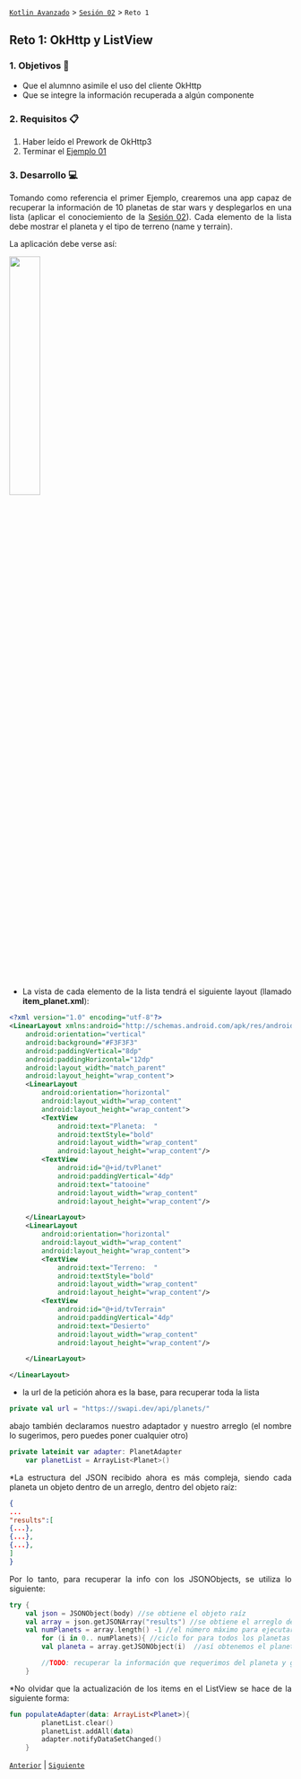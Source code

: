 [`Kotlin Avanzado`](../../Readme.md) > [`Sesión 02`](../Readme.md) > `Reto 1`

## Reto 1: OkHttp y ListView

<div style="text-align: justify;">


### 1. Objetivos :dart:

- Que el alumnno asimile el uso del cliente OkHttp 
- Que se integre la información recuperada a algún componente

### 2. Requisitos :clipboard:

1. Haber leído el Prework de OkHttp3
2. Terminar el [Ejemplo 01](../Ejemplo-01)

### 3. Desarrollo :computer:

Tomando como referencia el primer Ejemplo, crearemos una app capaz de recuperar la información de 10 planetas de star wars y desplegarlos
en una lista (aplicar el conociemiento de la [Sesión 02](../../Sesion-02)). Cada elemento de la lista debe mostrar el planeta y el tipo de terreno (name y terrain).

La aplicación debe verse así:

<img align="center" src="images/01.png" width="33%">



* La vista de cada elemento de la lista tendrá el siguiente layout (llamado **item_planet.xml**): 

```xml
<?xml version="1.0" encoding="utf-8"?>
<LinearLayout xmlns:android="http://schemas.android.com/apk/res/android"
    android:orientation="vertical"
    android:background="#F3F3F3"
    android:paddingVertical="8dp"
    android:paddingHorizontal="12dp"
    android:layout_width="match_parent"
    android:layout_height="wrap_content">
    <LinearLayout
        android:orientation="horizontal"
        android:layout_width="wrap_content"
        android:layout_height="wrap_content">
        <TextView
            android:text="Planeta:  "
            android:textStyle="bold"
            android:layout_width="wrap_content"
            android:layout_height="wrap_content"/>
        <TextView
            android:id="@+id/tvPlanet"
            android:paddingVertical="4dp"
            android:text="tatooine"
            android:layout_width="wrap_content"
            android:layout_height="wrap_content"/>

    </LinearLayout>
    <LinearLayout
        android:orientation="horizontal"
        android:layout_width="wrap_content"
        android:layout_height="wrap_content">
        <TextView
            android:text="Terreno:  "
            android:textStyle="bold"
            android:layout_width="wrap_content"
            android:layout_height="wrap_content"/>
        <TextView
            android:id="@+id/tvTerrain"
            android:paddingVertical="4dp"
            android:text="Desierto"
            android:layout_width="wrap_content"
            android:layout_height="wrap_content"/>

    </LinearLayout>

</LinearLayout>
```

* la url de la petición ahora es la base, para recuperar toda la lista

```kotlin
private val url = "https://swapi.dev/api/planets/"
```
abajo también declaramos nuestro adaptador y nuestro arreglo (el nombre lo sugerimos, pero puedes poner cualquier otro)

```kotlin
private lateinit var adapter: PlanetAdapter
    var planetList = ArrayList<Planet>()
```


*La estructura del JSON recibido ahora es más compleja, siendo cada planeta un objeto dentro de un arreglo, dentro del objeto raíz:
```json
{
...
"results":[
{...},
{...},
{...},
]
}

```

Por lo tanto, para recuperar la info con los JSONObjects, se utiliza lo siguiente: 

```kotlin
try {
	val json = JSONObject(body) //se obtiene el objeto raíz
	val array = json.getJSONArray("results") //se obtiene el arreglo de planetas
	val numPlanets = array.length() -1 //el número máximo para ejecutar el ciclo for
        for (i in 0.. numPlanets){ //ciclo for para todos los planetas
		val planeta = array.getJSONObject(i)  //así obtenemos el planeta del arreglo

		//TODO: recuperar la información que requerimos del planeta y guardarla en el arreglo que va en el adapter
	}
```

*No olvidar que la actualización de los items en el ListView se hace de la siguiente forma:

```kotlin
fun populateAdapter(data: ArrayList<Planet>){
        planetList.clear()
        planetList.addAll(data)
        adapter.notifyDataSetChanged()
    }
```

[`Anterior`](../Ejemplo-01) | [`Siguiente`](../Ejemplo-02)      

</div>

